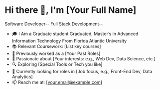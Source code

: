 # Hi there 👋, I'm [Your Full Name]
Software Developer-- Full Stack Development-- 
 

- 🎓 I Am a Graduate student  Graduated, Master’s in Advanced Information Technology From Florida Atlantic University
- 📚 Relevant Coursework: [List key courses]
- 💼 Previously worked as a [Your Past Roles]
- 🌟 Passionate about [Your interests: e.g., Web Dev, Data Science, etc.]
- 🔍 Exploring [Special Tools or Tech you like]
- 🚀 Currently looking for roles in [Job focus, e.g., Front-End Dev, Data Analytics]
- 📫 Reach me at: [your.email@example.com]

